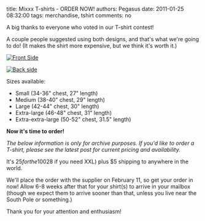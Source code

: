 title: Mixxx T-shirts - ORDER NOW!
authors: Pegasus
date: 2011-01-25 08:32:00
tags: merchandise, tshirt
comments: no

A big thanks to everyone who voted in our T-shirt contest!

A couple people suggested using both designs, and that's what we're going to do!
(It makes the shirt more expensive, but we think it's worth it.)

[![Front Side]({static}/images/news/orderfront.jpeg)]({static}/images/news/orderfront.jpeg)

[![Back side]({static}/images/news/orderback.jpeg)]({static}/images/news/orderback.jpeg)

Sizes available:

- Small (34-36" chest, 27" length)
- Medium (38-40" chest, 29" length)
- Large (42-44" chest, 30" length)
- Extra-large (46-48" chest, 31" length)
- Extra-extra-large (50-52" chest, 31.5" length)

**Now it's time to order!**

*The below information is only for archive purposes. If you'd like to order a T-shirt, please see the latest post for current pricing and availability.*

It's $25 for the 100% preshrunk cotton T-Shirt ($28 if you need XXL) plus $5 shipping to anywhere in the world.

We'll place the order with the supplier on February 11, so get your order in now!
Allow 6-8 weeks after that for your shirt(s) to arrive in your mailbox (though we expect them to arrive sooner than that, unless you live near the South Pole or something.)

Thank you for your attention and enthusiasm!
